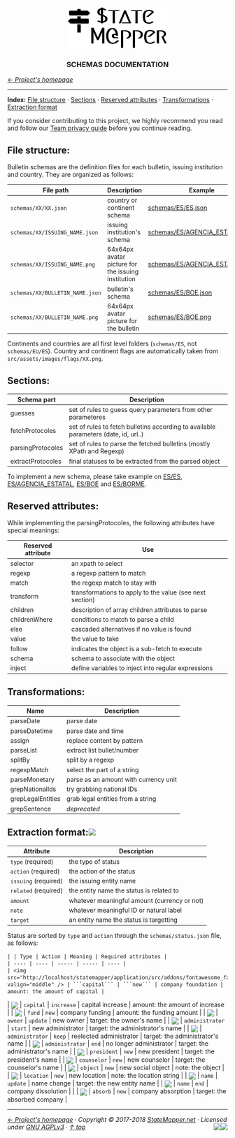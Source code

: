 <div align="center" id="top">
	<a href="https://github.com/StateMapper/StateMapper#top" title="Go to the project's homepage"><img src="../logo/logo-manuals.png" /></a><br>
	<h3 align="center">SCHEMAS DOCUMENTATION</h3>
</div>

*[&larr; Project's homepage](https://github.com/StateMapper/StateMapper#top)*

-----


**Index:** [File structure](#file-structure) · [Sections](#sections) · [Reserved attributes](#reserved-attributes) · [Transformations](#transformations) · [Extraction format](#extraction-format)

If you consider contributing to this project, we highly recommend you read and follow our [Team privacy guide](PRIVACY.md#top) before you continue reading.



## File structure:

Bulletin schemas are the definition files for each bulletin, issuing institution and country. They are organized as follows:

| File path | Description | Example |
| ------------ | --------------- | ------- |
| ```schemas/XX/XX.json``` | country or continent schema | [schemas/ES/ES.json](../../schemas/ES/ES.json) |
| ```schemas/XX/ISSUING_NAME.json``` | issuing institution's schema | [schemas/ES/AGENCIA_ESTATAL.json](../../schemas/ES/AGENCIA_ESTATAL.json) |
| ```schemas/XX/ISSUING_NAME.png``` | 64x64px avatar picture for the issuing institution | [schemas/ES/AGENCIA_ESTATAL.png](../../schemas/ES/AGENCIA_ESTATAL.png) |
| ```schemas/XX/BULLETIN_NAME.json``` | bulletin's schema | [schemas/ES/BOE.json](../../schemas/ES/BOE.json) |
| ```schemas/XX/BULLETIN_NAME.png``` | 64x64px avatar picture for the bulletin | [schemas/ES/BOE.png](../../schemas/ES/BOE.png) |

Continents and countries are all first level folders (```schemas/ES```, not ```schemas/EU/ES```). Country and continent flags are automatically taken from ```src/assets/images/flags/XX.png```.

## Sections:

| Schema part | Description |
| ----- | ----- |
| guesses | set of rules to guess query parameters from other parameteres |
| fetchProtocoles | set of rules to fetch bulletins according to available parameters (date, id, url..) |
| parsingProtocoles | set of rules to parse the fetched bulletins (mostly XPath and Regexp) |
| extractProtocoles | final statuses to be extracted from the parsed object |

To implement a new schema, please take example on [ES/ES](../../schemas/ES/ES.json), [ES/AGENCIA_ESTATAL](../../schemas/ES/AGENCIA_ESTATAL.json), [ES/BOE](../../schemas/ES/BOE.json) and [ES/BORME](../../schemas/ES/BORME.json).

## Reserved attributes:

While implementing the parsingProtocoles, the following attributes have special meanings:

| Reserved attribute | Use |
| ---- | ---- |
| selector | an xpath to select
| regexp | a regexp pattern to match |
| match | the regexp match to stay with |
| transform | transformations to apply to the value (see next section) |
| children | description of array children attributes to parse |
| childrenWhere | conditions to match to parse a child |
| else | cascaded alternatives if no value is found |
| value | the value to take |
| follow | indicates the object is a sub-fetch to execute |
| schema | schema to associate with the object |
| inject | define variables to inject into regular expressions |


## Transformations:

| Name | Description |
| ----- | ---- |
| parseDate | parse date |
| parseDatetime | parse date and time |
| assign | replace content by pattern |
| parseList | extract list bullet/number |
| splitBy | split by a regexp |
| regexpMatch | select the part of a string |
| parseMonetary | parse as an amount with currency unit |
| grepNationalIds | try grabbing national IDs |
| grepLegalEntities | grab legal entities from a string |
| grepSentence | *deprecated* |


## Extraction format:<img src="https://img.shields.io/badge/state-draft-red.svg?style=flat-square" />

| Attribute | Description |
| ---- | ---- |
| ```type``` (required) | the type of status |
| ```action``` (required) | the action of the status |
| ```issuing``` (required) | the issuing entity name |
| ```related``` (required) | the entity name the status is related to |
| ```amount``` | whatever meaningful amount (currency or not) |
| ```note``` | whatever meaningful ID or natural label |
| ```target``` | an entity name the status is targetting |

Status are sorted by ```type``` and ```action``` through the ```schemas/status.json``` file, as follows:


	| | Type | Action | Meaning | Required attributes |
	| ---- | ---- | ----- | ----- | ---- |
	| <img src="http://localhost/statemapper/application/src/addons/fontawesome_favicons/plus.ico" valign="middle" /> | ```capital``` | ```new``` | company foundation | amount: the amount of capital |
| <img src="http://localhost/statemapper/application/src/addons/fontawesome_favicons/money.ico" valign="middle" /> | ```capital``` | ```increase``` | capital increase | amount: the amount of increase |
| <img src="http://localhost/statemapper/application/src/addons/fontawesome_favicons/credit-card.ico" valign="middle" /> | ```fund``` | ```new``` | company funding | amount: the funding amount |
| <img src="http://localhost/statemapper/application/src/addons/fontawesome_favicons/user-circle-o.ico" valign="middle" /> | ```owner``` | ```update``` | new owner | target: the owner's name |
| <img src="http://localhost/statemapper/application/src/addons/fontawesome_favicons/user-plus.ico" valign="middle" /> | ```administrator``` | ```start``` | new administrator | target: the administrator's name |
| <img src="http://localhost/statemapper/application/src/addons/fontawesome_favicons/user.ico" valign="middle" /> | ```administrator``` | ```keep``` | reelected administrator | target: the administrator's name |
| <img src="http://localhost/statemapper/application/src/addons/fontawesome_favicons/user-times.ico" valign="middle" /> | ```administrator``` | ```end``` | no longer administrator | target: the administrator's name |
| <img src="http://localhost/statemapper/application/src/addons/fontawesome_favicons/user-plus.ico" valign="middle" /> | ```president``` | ```new``` | new president | target: the president's name |
| <img src="http://localhost/statemapper/application/src/addons/fontawesome_favicons/user-plus.ico" valign="middle" /> | ```counselor``` | ```new``` | new counselor | target: the counselor's name |
| <img src="http://localhost/statemapper/application/src/addons/fontawesome_favicons/file-o.ico" valign="middle" /> | ```object``` | ```new``` | new social object | note: the object |
| <img src="http://localhost/statemapper/application/src/addons/fontawesome_favicons/map-marker.ico" valign="middle" /> | ```location``` | ```new``` | new location | note: the location string |
| <img src="http://localhost/statemapper/application/src/addons/fontawesome_favicons/exchange.ico" valign="middle" /> | ```name``` | ```update``` | name change | target: the new entity name |
| <img src="http://localhost/statemapper/application/src/addons/fontawesome_favicons/times.ico" valign="middle" /> | ```name``` | ```end``` | company dissolution |  |
| <img src="http://localhost/statemapper/application/src/addons/fontawesome_favicons/shopping-cart.ico" valign="middle" /> | ```absorb``` | ```new``` | company absorption | target: the absorbed company |
	


-----

*[&larr; Project's homepage](https://github.com/StateMapper/StateMapper#top) · Copyright &copy; 2017-2018 [StateMapper.net](https://statemapper.net) · Licensed under [GNU AGPLv3](../../LICENSE) · [&uarr; top](#top)* <img src="[![Bitbucket issues](https://img.shields.io/bitbucket/issues/atlassian/python-bitbucket.svg?style=social" align="right" /> <a href="https://statemapper.net" target="_blank"><img src="http://hits.dwyl.com/StateMapper/StateMapper.svg?style=flat-square" align="right" /></a>

